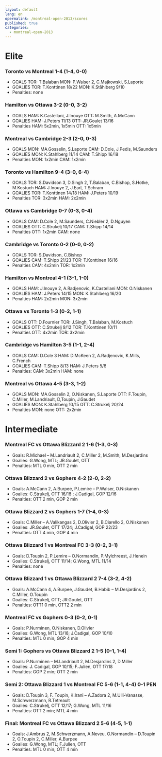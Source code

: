 ```yaml
---
layout: default
lang: en
opermalink: /montreal-open-2013/scores
published: true
categories:
  - montreal-open-2013
---
```


# Elite

### Toronto vs Montreal 1-4 (1-4, 0-0)
- GOALS TOR: T.Balaban MON: P.Walser 2, C.Majkowski, S.Laporte
- GOALIES TOR: T.Konttinen 18/22 MON: K.Ståhlberg 9/10
- Penalties: none

### Hamilton vs Ottawa 3-2 (0-0, 3-2)
- GOALS HAM: K.Castellani, J.Inouye OTT: M.Smith, A.McCann
- GOALIES HAM: J.Peters 11/13 OTT: JR.Goulet 13/16
- Penalties HAM: 5x2min, 1x5min OTT: 1x5min

### Montreal vs Cambridge 2-3 (2-0, 0-3)
- GOALS MON: MA.Gosselin, S.Laporte CAM: D.Cole, J.Pedis, M.Saunders
- GOALIES MON: K.Stahlberg 11/14 CAM: T.Shipp 16/18
- Penalties MON: 1x2min CAM: 1x2min

### Toronto vs Hamilton 9-4 (3-0, 6-4)
- GOALS TOR: S.Davidson 3, D.Singh 2, T.Balaban, C.Bishop, S.Hotke, M.Kostuch HAM: J.Inouye 2, J.Earl, T.Schram
- GOALIES TOR: T.Konttinen 14/18 HAM: J.Peters 10/19
- Penalties TOR: 3x2min HAM: 2x2min

### Ottawa vs Cambridge 0-7 (0-3, 0-4)
- GOALS CAM: D.Cole 2, M.Saunders, C.Niebler 2, D.Nguyen
- GOALIES OTT: C.Strukelj 10/17 CAM: T.Shipp 14/14
- Penalties OTT: 1x2min CAM: none

### Cambridge vs Toronto 0-2 (0-0, 0-2)
- GOALS TOR: S.Davidson, C.Bishop
- GOALIES CAM: T.Shipp 21/23 TOR: T.Konttinen 16/16
- Penalties CAM: 4x2min TOR: 1x2min

### Hamilton vs Montreal 4-1 (3-1, 1-0)
- GOALS HAM: J.Inouye 2, A.Radjenovic, K.Castellani MON: O.Niskanen
- GOALIES HAM: J.Peters 14/15 MON: K.Stahlberg 16/20
- Penalties HAM: 2x2min MON: 3x2min

### Ottawa vs Toronto 1-3 (0-2, 1-1)
- GOALS OTT: D.Fournier TOR: J.Singh, T.Balaban, M.Kostuch
- GOALIES OTT: C.Strukelj 9/12 TOR: T.Konttinen 10/11
- Penalties OTT: 4x2min TOR: 3x2min

### Cambridge vs Hamilton 3-5 (1-1, 2-4)
- GOALS CAM: D.Cole 3 HAM: D.McKeen 2, A.Radjenovic, K.Mills, C.French
- GOALIES CAM: T.Shipp 8/13 HAM: J.Peters 5/8
- Penalties: CAM: 3x2min HAM: none

### Montreal vs Ottawa 4-5 (3-3, 1-2)
- GOALS MON: MA.Gosselin 2, O.Niskanen, S.Laporte OTT: F.Toupin, C.Miller, M.Landriault, D,Toupin, J.Gaudet
- GOALIES MON: K.Stahlberg 10/15 OTT: C.Strukelj 20/24
- Penalties MON: none OTT: 2x2min

# Intermediate

### Montreal FC vs Ottawa Blizzard 2  1-6 (1-3, 0-3)
- Goals: R.Michael – M.Landriault 2, C.Miller 2, M.Smith, M.Desjardins
- Goalies: G.Wong, MTL; JR.Goulet, OTT
- Penalties: MTL 0 min, OTT 2 min

### Ottawa Blizzard 2 vs Gophers 4-2 (2-0, 2-2)
- Goals: A.McCann 2, A.Burpee, P.Lemire – P.Walser, O.Niskanen
- Goalies: C.Strukelj, OTT 16/18 ; J.Cadigal, GOP 12/16
- Penalties: OTT 2 min, GOP 2 min

### Ottawa Blizzard 2 vs Gophers 1-7 (1-4, 0-3)
- Goals: C.Miller – A.Valikangas 2, D.Olivier 2, B.Ciarello 2, O.Niskanen
- Goalies: JR.Goulet, OTT 17/24; J.Cadigal, GOP 22/23
- Penalties: OTT 4 min, GOP 4 min

### Ottawa Blizzard 1 vs Montreal FC 3-3 (0-2, 3-1)
- Goals: D.Toupin 2, P.Lemire – O.Normandin, P.Mylchreest, J.Henein
- Goalies: C.Strukelj, OTT 11/14; G.Wong, MTL 11/14
- Penalties: none

### Ottawa Blizzard 1 vs Ottawa Blizzard 2 7-4 (3-2, 4-2)
- Goals: A.McCann 4, A.Burpee, J.Gaudet, B.Habib – M.Desjardins 2, C.Miller, O.Toupin
- Goalies: C.Strukelj, OTT; JR.Goulet, OTT
- Penalties: OTT1 0 min, OTT2 2 min

### Montreal FC vs Gophers 0-3 (0-2, 0-1)
- Goals: P.Nurminen, O.Niskanen, D.Olivier
- Goalies: G.Wong, MTL 13/16; J.Cadigal, GOP 10/10
- Penalties: MTL 0 min, GOP 4 min

### Semi 1: Gophers vs Ottawa Blizzard 2  1-5 (0-1, 1-4)
- Goals: P.Nurminen – M.Landriault 2, M.Desjardins 2, D.Miller
- Goalies: J. Cadigal, GOP 10/15; F.Julien, OTT 17/18
- Penalties: GOP 2 min; OTT 2 min

### Semi 2: Ottawa Blizzard 1 vs Montreal FC 5-6 (1-1, 4-4) 0-1 PEN
- Goals: D.Toupin 3, F. Toupin, K.Irani – A.Zadora 2, M.Ulli-Vanasse, M.Schwerzmann, R.Tetreault
- Goalies: C.Strukelj, OTT 12/17; G.Wong, MTL 11/16
- Penalties: OTT 2 min; MTL 4 min

### Final: Montreal FC vs Ottawa Blizzard 2  5-6 (4-5, 1-1)
- Goals: J.Ambrus 2, M.Schwerzmann, A.Neveu, O.Normandin – D.Toupin 2, O.Toupin 2, C.Miller, A.Burpee
- Goalies: G.Wong, MTL; F.Julien, OTT
- Penalties: MTL 0 min, OTT 4 min
